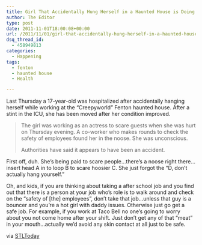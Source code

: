 ```yaml
---
title: Girl That Accidentally Hung Herself in a Haunted House is Doing OK
author: The Editor
type: post
date: 2011-11-01T18:00:08+00:00
url: /2011/11/01/girl-that-accidentally-hung-herself-in-a-haunted-house-is-doing-ok/
dsq_thread_id:
  - 458949813
categories:
  - Happening
tags:
  - fenton
  - haunted house
  - Health

---
```

[<img class="alignright size-full wp-image-11013" title="creepyworld21" src="http://media.punchingkitty.com/wordpress/2011/10/creepyworld21.jpeg?filter=resize&w=250" alt="" />][1]Last Thursday a 17-year-old was hospitalized after accidentally hanging herself while working at the &#8220;Creepyworld&#8221; Fenton haunted house. After a stint in the ICU, she has been moved after her condition improved.

> The girl was working as an actress to scare guests when she was hurt on Thursday evening. A co-worker who makes rounds to check the safety of employees found her in the noose. She was unconscious.
> 
> Authorities have said it appears to have been an accident.

First off, duh. She&#8217;s being paid to scare people&#8230;there&#8217;s a noose right there&#8230;insert head A in to loop B to scare hoosier C. She just forgot the &#8220;D, don&#8217;t actually hang yourself.&#8221;

Oh, and kids, if you are thinking about taking a after school job and you find out that there is a person at your job who&#8217;s role is to walk around and check on the &#8220;safety of [the] employees&#8221;, don&#8217;t take that job&#8230;unless that guy is a bouncer and you&#8217;re a hot girl with daddy issues. Otherwise just go get a safe job. For example, if you work at Taco Bell no one&#8217;s going to worry about you not come home after your shift. Just don&#8217;t get any of that &#8220;meat&#8221; in your mouth&#8230;actually we&#8217;d avoid any skin contact at all just to be safe.

via <a href="http://www.stltoday.com/news/local/crime-and-courts/article_92b652c8-03e7-11e1-b334-001a4bcf6878.html?mode=story" target="_blank">STLToday</a>

 [1]: http://media.punchingkitty.com/wordpress/2011/10/creepyworld21.jpeg